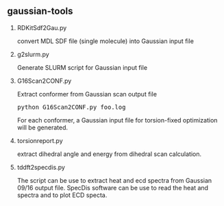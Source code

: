 <h2>gaussian-tools</h2>

<ol>
<li>RDKitSdf2Gau.py</li>   
<p>convert MDL SDF file (single molecule) into Gaussian input file </p>

<li>g2slurm.py</li>
<p>Generate SLURM script for Gaussian input file</p>

<li>G16Scan2CONF.py</li>
<p>Extract conformer from Gaussian scan output file</p>
<pre line="1" lang="python">
python G16Scan2CONF.py foo.log
</pre>
<p>For each conformer, a Gaussian input file for torsion-fixed optimization will be generated.</p>

<li>torsionreport.py</li>
<p>extract dihedral angle and energy from dihedral scan calculation.
 
<li>tddft2specdis.py</li>
<p>The script can be use to extract heat and ecd spectra from Gaussian 09/16 output file. SpecDis software can be use to read the heat and spectra and  to plot ECD specta.</p>   
</ol>
